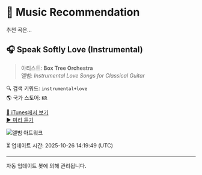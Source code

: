 
# 🎵 Music Recommendation

추천 곡은...

## 🎧 Speak Softly Love (Instrumental)  
> 아티스트: **Box Tree Orchestra**  
> 앨범: _Instrumental Love Songs for Classical Guitar_  

🔍 검색 키워드: `instrumental+love`  
🌎 국가 스토어: `KR`

[🔗 iTunes에서 보기](https://music.apple.com/kr/album/speak-softly-love-instrumental/600503038?i=600503796&uo=4)  
[▶️ 미리 듣기](https://audio-ssl.itunes.apple.com/itunes-assets/AudioPreview115/v4/d0/27/6d/d0276d11-b7c6-a54c-8989-3b7a1f40af2b/mzaf_9283789463886878095.plus.aac.p.m4a)

![앨범 아트워크](https://is1-ssl.mzstatic.com/image/thumb/Music/v4/38/f2/29/38f2296c-d729-b0ae-4535-6dee989cec91/887845583260.jpg/100x100bb.jpg)

⏳ 업데이트 시간: 2025-10-26 14:19:49 (UTC)

---
자동 업데이트 봇에 의해 관리됩니다.
